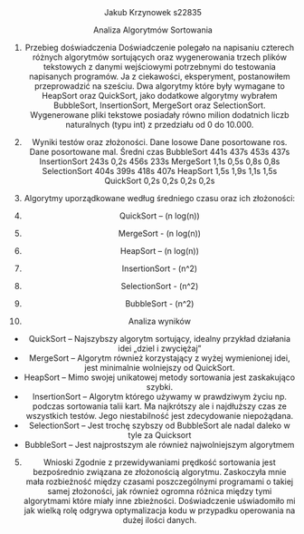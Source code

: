 <header>Jakub Krzynowek s22835<header>

<h>Analiza Algorytmów Sortowania<h>
  
1. Przebieg doświadczenia
Doświadczenie polegało na napisaniu czterech różnych algorytmów sortujących oraz
wygenerowania trzech plików tekstowych z danymi wejściowymi potrzebnymi do testowania napisanych
programów. Ja z ciekawości, eksperyment, postanowiłem przeprowadzić na sześciu.
Dwa algorytmy które były wymagane to HeapSort oraz QuickSort, jako dodatkowe algorytmy
wybrałem BubbleSort, InsertionSort, MergeSort oraz SelectionSort. Wygenerowane pliki tekstowe posiadały
równo milion dodatnich liczb naturalnych (typu int) z przedziału od 0 do 10.000.
  
2. Wyniki testów oraz złożoności.
Dane losowe Dane posortowane ros. Dane posortowane mal. Średni czas
BubbleSort 441s 437s 453s 437s
InsertionSort 243s 0,2s 456s 233s
MergeSort 1,1s 0,5s 0,8s 0,8s
SelectionSort 404s 399s 418s 407s
HeapSort 1,5s 1,9s 1,1s 1,5s
QuickSort 0,2s 0,2s 0,2s 0,2s
  
3. Algorytmy uporządkowane według średniego czasu oraz ich złożoności:
  1. QuickSort – (n log(n))
  2. MergeSort - (n log(n))
  3. HeapSort – (n log(n))
  4. InsertionSort - (n^2)
  5. SelectionSort - (n^2)
  6. BubbleSort - (n^2)
  
4. Analiza wyników
- QuickSort – Najszybszy algorytm sortujący, idealny przykład działania idei „dziel i zwyciężaj”
- MergeSort – Algorytm również korzystający z wyżej wymienionej idei, jest minimalnie wolniejszy od
QuickSort.
- HeapSort – Mimo swojej unikatowej metody sortowania jest zaskakująco szybki.
- InsertionSort – Algorytm którego używamy w prawdziwym życiu np. podczas sortowania talii kart. Ma
najkrótszy ale i najdłuższy czas ze wszystkich testów. Jego niestabilność jest zdecydowanie niepożądana.
- SelectionSort – Jest trochę szybszy od BubbleSort ale nadal daleko w tyle za Quicksort
- BubbleSort – Jest najprostszym ale również najwolniejszym algorytmem
  
5. Wnioski
Zgodnie z przewidywaniami prędkość sortowania jest bezpośrednio związana ze złożonością
algorytmu. Zaskoczyła mnie mała rozbieżność między czasami poszczególnymi programami o takiej samej
złożoności, jak również ogromna różnica między tymi algorytmami które miały inne zbieżności.
Doświadczenie uświadomiło mi jak wielką rolę odgrywa optymalizacja kodu w przypadku operowania na
dużej ilości danych.
